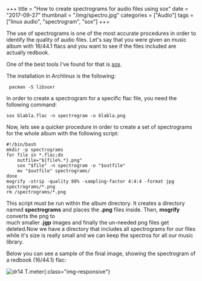 +++
title = "How to create spectrograms for audio files using sox"
date = "2017-09-27"
thumbnail = "/img/spectro.jpg"
categories = ["Audio"]
tags = ["linux audio", "spectrogram", "sox"]
+++

The use of spectrograms is one of the most accurate procedures in order to identify the quality of audio files.
Let's say that you were given an music album with 16/44.1 flacs and you want to see if the files included are actually redbook. 

One of the best tools I've found for that is [sox](http://sox.sourceforge.net/SoX/Resampling).

The installation in Archlinux is the following:


	 pacman -S libsoxr


In order to create a spectrogram for a specific flac file, you need the following command:


	sox blabla.flac -n spectrogram -o blabla.png


Now, lets see a quicker procedure in order to create a set of spectrograms for the whole album with the following script:


	#!/bin/bash
	mkdir -p spectrograms
	for file in *.flac;do
	    outfile="${file%.*}.png"
	    sox "$file" -n spectrogram -o "$outfile"
	    mv "$outfile" spectrograms/
	done
	mogrify -strip -quality 80% -sampling-factor 4:4:4 -format jpg spectrograms/*.png
	rm /spectrograms/*.png

This script must be run within the album directory. It creates a directory named **spectrograms**  and places the **.png** files inside. Then, **mogrify** converts the png to  
much smaller **.jgp** images and finally the un-needed png files get deleted.Now we have a directory that includes all spectrograms for our files while it's size is really 
small and we can keep the spectros for all our music library.

Below you can see a sample of the final image, showing the spectrogram of a redbook (16/44.1) flac:




![dr14 T.meter](/img/spectro-sox.jpg){:class="img-responsive"}